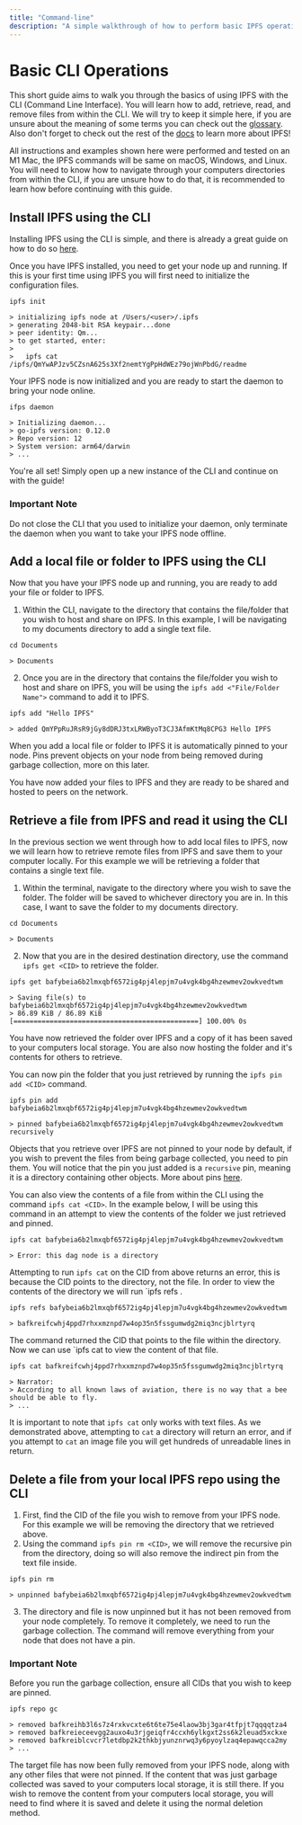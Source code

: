 ```yaml
---
title: "Command-line"
description: "A simple walkthrough of how to perform basic IPFS operations using the command-line."
---
```


# Basic CLI Operations

This short guide aims to walk you through the basics of using IPFS with the CLI (Command Line Interface). You will learn how to add, retrieve, read, and remove files from within the CLI. We will try to keep it simple here, if you are unsure about the meaning of some terms you can check out the [glossary](../concepts/glossary/). Also don't forget to check out the rest of the [docs](../) to learn more about IPFS!

All instructions and examples shown here were performed and tested on an M1 Mac, the IPFS commands will be same on macOS, Windows, and Linux. You will need to know how to navigate through your computers directories from within the CLI, if you are unsure how to do that, it is recommended to learn how before continuing with this guide.

## Install IPFS using the CLI

Installing IPFS using the CLI is simple, and there is already a great guide on how to do so [here](../install/command-line/).

Once you have IPFS installed, you need to get your node up and running. If this is your first time using IPFS you will first need to initialize the configuration files.

```
ipfs init

> initializing ipfs node at /Users/<user>/.ipfs
> generating 2048-bit RSA keypair...done
> peer identity: Qm...
> to get started, enter:
>
>   ipfs cat /ipfs/QmYwAPJzv5CZsnA625s3Xf2nemtYgPpHdWEz79ojWnPbdG/readme
```

Your IPFS node is now initialized and you are ready to start the daemon to bring your node online.

```
ifps daemon

> Initializing daemon...
> go-ipfs version: 0.12.0
> Repo version: 12
> System version: arm64/darwin
> ...
```

You're all set! Simply open up a new instance of the CLI and continue on with the guide!

### Important Note

Do not close the CLI that you used to initialize your daemon, only terminate the daemon when you want to take your IPFS node offline.

## Add a local file or folder to IPFS using the CLI

Now that you have your IPFS node up and running, you are ready to add your file or folder to IPFS.

1. Within the CLI, navigate to the directory that contains the file/folder that you wish to host and share on IPFS. In this example, I will be navigating to my documents directory to add a single text file.

```
cd Documents

> Documents
```

2. Once you are in the directory that contains the file/folder you wish to host and share on IPFS, you will be using the `ipfs add <"File/Folder Name">` command to add it to IPFS.

```
ipfs add "Hello IPFS"

> added QmYPpRuJRsR9jGy8dDRJ3txLRWByoT3CJ3AfmKtMq8CPG3 Hello IPFS
```

When you add a local file or folder to IPFS it is automatically pinned to your node. Pins prevent objects on your node from being removed during garbage collection, more on this later.

You have now added your files to IPFS and they are ready to be shared and hosted to peers on the network.

## Retrieve a file from IPFS and read it using the CLI

In the previous section we went through how to add local files to IPFS, now we will learn how to retrieve remote files from IPFS and save them to your computer locally. For this example we will be retrieving a folder that contains a single text file.

1. Within the terminal, navigate to the directory where you wish to save the folder. The folder will be saved to whichever directory you are in. In this case, I want to save the folder to my documents directory.

```
cd Documents

> Documents
```

2. Now that you are in the desired destination directory, use the command `ipfs get <CID>` to retrieve the folder.

```
ipfs get bafybeia6b2lmxqbf6572ig4pj4lepjm7u4vgk4bg4hzewmev2owkvedtwm

> Saving file(s) to bafybeia6b2lmxqbf6572ig4pj4lepjm7u4vgk4bg4hzewmev2owkvedtwm
> 86.89 KiB / 86.89 KiB [==============================================] 100.00% 0s
```

You have now retrieved the folder over IPFS and a copy of it has been saved to your computers local storage. You are also now hosting the folder and it's contents for others to retrieve.

You can now pin the folder that you just retrieved by running the `ipfs pin add <CID>` command.

```
ipfs pin add bafybeia6b2lmxqbf6572ig4pj4lepjm7u4vgk4bg4hzewmev2owkvedtwm

> pinned bafybeia6b2lmxqbf6572ig4pj4lepjm7u4vgk4bg4hzewmev2owkvedtwm recursively
```

Objects that you retrieve over IPFS are not pinned to your node by default, if you wish to prevent the files from being garbage collected, you need to pin them. You will notice that the pin you just added is a `recursive` pin, meaning it is a directory containing other objects. More about pins [here](../how-to/pin-files/#three-kinds-of-pins).

You can also view the contents of a file from within the CLI using the command `ipfs cat <CID>`. In the example below, I will be using this command in an attempt to view the contents of the folder we just retrieved and pinned.

```
ipfs cat bafybeia6b2lmxqbf6572ig4pj4lepjm7u4vgk4bg4hzewmev2owkvedtwm

> Error: this dag node is a directory
```

Attempting to run `ipfs cat` on the CID from above returns an error, this is because the CID points to the directory, not the file. In order to view the contents of the directory we will run `ipfs refs <CID>.

```
ipfs refs bafybeia6b2lmxqbf6572ig4pj4lepjm7u4vgk4bg4hzewmev2owkvedtwm

> bafkreifcwhj4ppd7rhxxmznpd7w4op35n5fssgumwdg2miq3ncjblrtyrq
```

The command returned the CID that points to the file within the directory. Now we can use `ipfs cat <CID> to view the content of that file.

```
ipfs cat bafkreifcwhj4ppd7rhxxmznpd7w4op35n5fssgumwdg2miq3ncjblrtyrq

> Narrator:
> According to all known laws of aviation, there is no way that a bee should be able to fly.
> ...
```

It is important to note that `ipfs cat` only works with text files. As we demonstrated above, attempting to `cat` a directory will return an error, and if you attempt to `cat` an image file you will get hundreds of unreadable lines in return.

## Delete a file from your local IPFS repo using the CLI

1. First, find the CID of the file you wish to remove from your IPFS node. For this example we will be removing the directory that we retrieved above.
2. Using the command `ipfs pin rm <CID>`, we will remove the recursive pin from the directory, doing so will also remove the indirect pin from the text file inside.

```
ipfs pin rm 

> unpinned bafybeia6b2lmxqbf6572ig4pj4lepjm7u4vgk4bg4hzewmev2owkvedtwm
```

3. The directory and file is now unpinned but it has not been removed from your node completely. To remove it completely, we need to run the garbage collection. The command will remove everything from your node that does not have a pin.

### Important Note

Before you run the garbage collection, ensure all CIDs that you wish to keep are pinned.

```
ipfs repo gc

> removed bafkreihb3l6s7z4rxkvcxte6t6te75e4laow3bj3gar4tfpjt7qqqqtza4
> removed bafkreieceevgg2auxo4u3rjgeiqfr4ccxh6ylkgxt2ss6k2leuad5xckxe
> removed bafkreiblcvcr7letdbp2k2thkbjyunznrwq3y6pyoylzaq4epawqcca2my
> ...
```

The target file has now been fully removed from your IPFS node, along with any other files that were not pinned. If the content that was just garbage collected was saved to your computers local storage, it is still there. If you wish to remove the content from your computers local storage, you will need to find where it is saved and delete it using the normal deletion method.